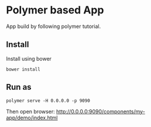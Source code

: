 # Polymer based App #

App build by following polymer tutorial.

## Install ##

Install using bower

`bower install`

## Run as ##

`polymer serve -H 0.0.0.0 -p 9090`

Then open browser: http://0.0.0.0:9090/components/my-app/demo/index.html
